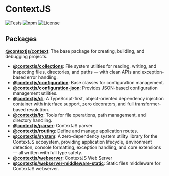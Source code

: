 # ContextJS

[![Tests](https://github.com/contextjs/context/actions/workflows/tests.yaml/badge.svg?branch=main)](https://github.com/contextjs/context/actions/workflows/tests.yaml)
[![npm](https://badgen.net/npm/v/@contextjs/context?cache=300)](https://www.npmjs.com/package/@contextjs/context)
[![License](https://badgen.net/static/license/MIT)](https://github.com/contextjs/context/blob/main/LICENSE)

## Packages  

**[@contextjs/context](https://github.com/contextjs/context/tree/main/src/context)**: The base package for creating, building, and debugging projects.

- **[@contextjs/collections](https://github.com/contextjs/context/tree/main/src/collections)**: File system utilities for reading, writing, and inspecting files, directories, and paths — with clean APIs and exception-based error handling.
- **[@contextjs/configuration](https://github.com/contextjs/context/tree/main/src/configuration)**: Base classes for configuration management.
- **[@contextjs/configuration-json](https://github.com/contextjs/context/tree/main/src/configuration-json)**: Provides JSON-based configuration management utilities.
- **[@contextjs/di](https://github.com/contextjs/context/tree/main/src/di)**: A TypeScript-first, object-oriented dependency injection container with interface support, zero decorators, and full transformer-based resolution.
- **[@contextjs/io](https://github.com/contextjs/context/tree/main/src/io)**: Tools for file operations, path management, and directory handling.
- **[@contextjs/parser](https://github.com/contextjs/context/tree/main/src/parser)**: ContextJS parser
- **[@contextjs/routing](https://github.com/contextjs/context/tree/main/src/routing)**: Define and manage application routes.
- **[@contextjs/system](https://github.com/contextjs/context/tree/main/src/system)**: A zero-dependency system utility library for the ContextJS ecosystem, providing application lifecycle, environment detection, console formatting, exception handling, and core extensions — all written with full type safety.
- **[@contextjs/webserver](https://github.com/contextjs/context/tree/main/src/webserver)**: ContextJS Web Server
- **[@contextjs/webserver-middleware-static](https://github.com/contextjs/context/tree/main/src/webserver-middleware-static)**: Static files middleware for ContextJS webserver.